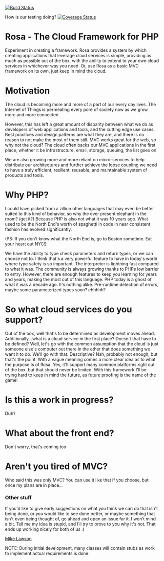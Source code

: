 [![Build Status](https://travis-ci.org/djzara/rosa.svg?branch=master)](https://travis-ci.org/djzara/rosa)

How is our testing doing? [![Coverage Status](https://coveralls.io/repos/github/djzara/rosa/badge.svg?branch=master)](https://coveralls.io/github/djzara/rosa?branch=master)


# Rosa - The Cloud Framework for PHP

Experiment in creating a framework. Rosa provides a system by which
creating applications that leverage cloud services is simple, providing
as much as possible out of the box, with the ability to extend to your
own cloud services in whichever way you need. Or, use Rosa as a basic
MVC framework on its own, just keep in mind the cloud.


# Motivation

The cloud is becoming more and more of a part of our every day lives. The Internet of Things is permeating every pore
of society now as we grow more and more connected.

However, this has left a great amount of disparity between what we do as developers of web applications and tools, and
the cutting edge use cases. Best practices and design patterns are what they are, and there is no reason to not make
the most of them still. MVC works great for the web, so why not the cloud? The cloud often backs our MVC applications
in the first place, whether it be infrastructure, email, storage, queuing, the list goes on.

We are also growing more and more reliant on micro-services to help distribute our architectures and further achieve
the loose coupling we need to have a truly efficient, resilient, reusable, and maintainable system of products and tools.

# Why PHP?

I could have picked from a zillion other languages that may even be better suited to this kind of behavior, so why
the ever present elephant in the room? (get it?) Because PHP is also not what it was 10 years ago. What used to be
the North End's worth of spaghetti in code in near consistent fashion has evolved significantly.

(PS: If you don't know what the North End is, go to Boston sometime. Eat your heart out NYC!)

We have the ability to type check parameters and return types, or we can choose not to. I think that's a very powerful
feature to have in today's world where type safety is so important. The interpreter is lightning fast compared to what it
was. The community is always growing thanks to PHPs low barrier to entry. However, there are enough features to keep
you learning for years and years, making the most out of this language. PHP today is a ghost of what it was a decade ago.
It's nothing alike. Pre-runtime detection of errors, maybe some parameterized types soon? ehhhhh?

# So what cloud services do you support?

Out of the box, well that's to be determined as development moves ahead. Additionally...what is a cloud service in the
first place? Doesn't that have to be defined? Well, let's go with the common assumption that the cloud is just someone
else's computer out there in the ether that does something we want it to do. We'll go with that. Descriptive? Nah, 
probably not enough, but that's the point. With a vague meaning comes a more clear idea as to what the purpose is of Rosa.
Yes, it'll support many common platforms right out of the box, but that should never be limited. With this framework
I'll be trying hard to keep in mind the future, as future proofing is the name of the game!

# Is this a work in progress?

Duh?

# What about the front end?

Don't worry, that's coming too

# Aren't you tired of MVC?

Who said this was only MVC? You can use it like that if you choose, but once my plans are in place...

### Other stuff

If you'd like to give early suggestions on what you think we can do that isn't being done, or you would like to see
done better, or maybe something that isn't even being thought of, go ahead and open an issue for it. I won't mind
a bit. Tell me my idea is stupid, and I'll try to prove to you why it's not. That ends up working nicely for both of us :)


[Mike Lawson](mailto:mlawson1986@gmail.com)


NOTE: During initial development, many classes will contain stubs as work to implement actual
requirements is done